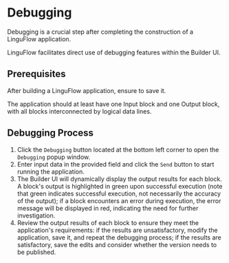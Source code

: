# Debugging

Debugging is a crucial step after completing the construction of a LinguFlow application.

LinguFlow facilitates direct use of debugging features within the Builder UI.

## Prerequisites

After building a LinguFlow application, ensure to save it.

The application should at least have one Input block and one Output block, with all blocks interconnected by logical data lines.

## Debugging Process

1. Click the `Debugging` button located at the bottom left corner to open the `Debugging` popup window.
2. Enter input data in the provided field and click the `Send` button to start running the application.
3. The Builder UI will dynamically display the output results for each block. A block's output is highlighted in green upon successful execution (note that green indicates successful execution, not necessarily the accuracy of the output); if a block encounters an error during execution, the error message will be displayed in red, indicating the need for further investigation.
4. Review the output results of each block to ensure they meet the application's requirements: if the results are unsatisfactory, modify the application, save it, and repeat the debugging process; if the results are satisfactory, save the edits and consider whether the version needs to be published.